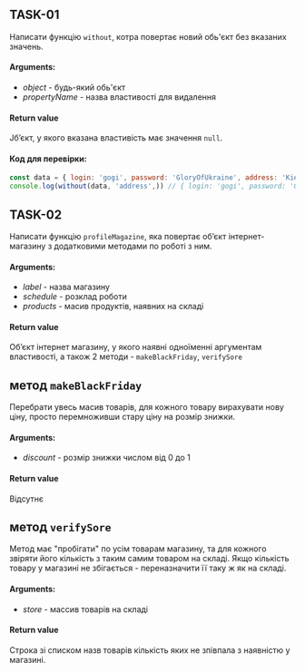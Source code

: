 ## TASK-01
Написати функцію `without`, котра повертає новий обь'єкт без вказаних значень.

#### Arguments:
- _object_ - будь-який обь'єкт
- _propertyName_ - назва властивості для видалення

#### Return value
Jбʼєкт, у якого вказана властивість має значення `null`.

#### Код для перевірки:
```js
const data = { login: 'gogi', password: 'GloryOfUkraine', address: 'Kiev' }
console.log(without(data, 'address',)) // { login: 'gogi', password: 'GloryOfUkraine', address: null}
```


## TASK-02
Написати функцію `profileMagazine`, яка повертає обʼєкт інтернет-магазину з додатковими методами по роботі з ним.

#### Arguments:
- _label_ - назва магазину
- _schedule_ - розклад роботи
- _products_ - масив продуктів, наявних на складі

#### Return value
Обʼєкт інтернет магазину, у якого наявні одноїменні аргументам властивості, а також 2 методи - `makeBlackFriday`, `verifySore`

## метод `makeBlackFriday`
Перебрати увесь масив товарів, для кожного товару вирахувати нову ціну, просто перемноживши стару ціну на розмір знижки.

#### Arguments:
- _discount_ - розмір знижки числом від 0 до 1

#### Return value
Відсутнє

## метод `verifySore`
Метод має "пробігати" по усім товарам магазину, та для кожного звіряти його кількість з таким самим товаром на складі.
Якщо кількість товару у магазині не збігається - переназначити її таку ж як на складі.

#### Arguments:
- _store_ - массив товарів на складі

#### Return value
Строка зі списком назв товарів кількість яких не зпівпала з наявністю у магазині.